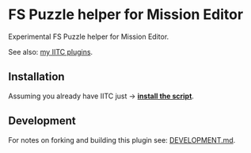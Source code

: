 # FS Puzzle helper for Mission Editor

Experimental FS Puzzle helper for Mission Editor.

See also: [my IITC plugins](https://github.com/search?q=user%3AEccenux+iitc-plugin&type=Repositories).

Installation
------------

Assuming you already have IITC just &rarr; **[install the script](https://github.com/Eccenux/ingress-mission-fs-puzzle-helper/raw/master/my-plugin/dist/script.user.js)**.

Development
------------

For notes on forking and building this plugin see:
[DEVELOPMENT.md](DEVELOPMENT.md).
